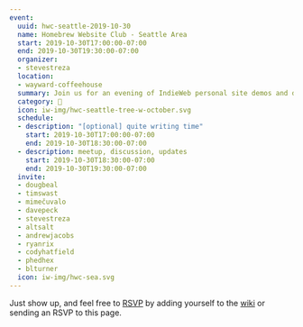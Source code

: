 ```yaml
---
event:
  uuid: hwc-seattle-2019-10-30
  name: Homebrew Website Club - Seattle Area
  start: 2019-10-30T17:00:00-07:00
  end: 2019-10-30T19:30:00-07:00
  organizer:
  - stevestreza
  location:
  - wayward-coffeehouse
  summary: Join us for an evening of IndieWeb personal site demos and discussions!
  category: 🌲
  icon: iw-img/hwc-seattle-tree-w-october.svg
  schedule:
  - description: "[optional] quite writing time"
    start: 2019-10-30T17:00:00-07:00
    end: 2019-10-30T18:30:00-07:00
  - description: meetup, discussion, updates
    start: 2019-10-30T18:30:00-07:00
    end: 2019-10-30T19:30:00-07:00
  invite:
  - dougbeal
  - timswast
  - mimečuvalo
  - davepeck
  - stevestreza
  - altsalt
  - andrewjacobs
  - ryanrix
  - codyhatfield
  - phedhex
  - blturner
  icon: iw-img/hwc-sea.svg
---
```


Just show up, and feel free to [RSVP](https://indieweb.org/rsvp) by adding yourself to the [wiki]({{<indieweb-wiki-hwc>}}) or sending an RSVP to this page.

